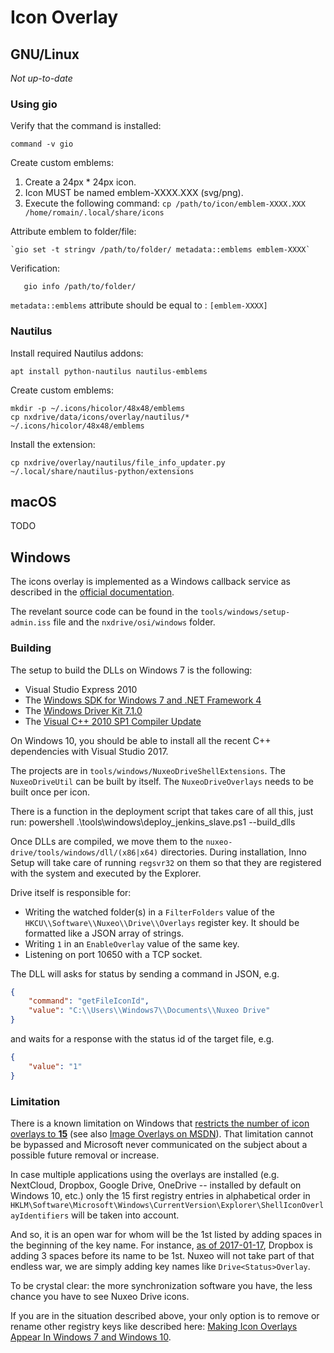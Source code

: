 # Icon Overlay

## GNU/Linux

*Not up-to-date*

### Using gio

Verify that the command is installed:

    command -v gio

Create custom emblems:

1. Create a 24px * 24px icon.
2. Icon MUST be named emblem-XXXX.XXX (svg/png).
3. Execute the following command: `cp /path/to/icon/emblem-XXXX.XXX /home/romain/.local/share/icons`

Attribute emblem to folder/file:

    `gio set -t stringv /path/to/folder/ metadata::emblems emblem-XXXX`

Verification:

       gio info /path/to/folder/
`metadata::emblems` attribute should be equal to : `[emblem-XXXX]`


### Nautilus

Install required Nautilus addons:

    apt install python-nautilus nautilus-emblems

Create custom emblems:

    mkdir -p ~/.icons/hicolor/48x48/emblems
    cp nxdrive/data/icons/overlay/nautilus/* ~/.icons/hicolor/48x48/emblems

Install the extension:

    cp nxdrive/overlay/nautilus/file_info_updater.py ~/.local/share/nautilus-python/extensions

## macOS

TODO

## Windows

The icons overlay is implemented as a Windows callback service as described in the [official documentation](https://msdn.microsoft.com/en-us/library/windows/desktop/cc144122(v=vs.85).aspx).

The revelant source code can be found in the `tools/windows/setup-admin.iss` file and the `nxdrive/osi/windows` folder.

### Building

The setup to build the DLLs on Windows 7 is the following:

- Visual Studio Express 2010
- The [Windows SDK for Windows 7 and .NET Framework 4](https://www.microsoft.com/en-us/download/details.aspx?id=8279)
- The [Windows Driver Kit 7.1.0](https://www.microsoft.com/en-us/download/details.aspx?id=11800)
- The [Visual C++ 2010 SP1 Compiler Update](https://www.microsoft.com/en-us/download/details.aspx?id=4422)

On Windows 10, you should be able to install all the recent C++ dependencies with Visual Studio 2017.

The projects are in `tools/windows/NuxeoDriveShellExtensions`.
The `NuxeoDriveUtil` can be built by itself. The `NuxeoDriveOverlays` needs to be built once per icon.

There is a function in the deployment script that takes care of all this, just run:
    powershell .\tools\windows\deploy_jenkins_slave.ps1 --build_dlls

Once DLLs are compiled, we move them to the `nuxeo-drive/tools/windows/dll/(x86|x64)` directories.
During installation, Inno Setup will take care of running `regsvr32` on them so that they are registered with the system and executed by the Explorer.

Drive itself is responsible for:

- Writing the watched folder(s) in a `FilterFolders` value of the `HKCU\\Software\\Nuxeo\\Drive\\Overlays` register key. It should be formatted like a JSON array of strings.
- Writing `1` in an `EnableOverlay` value of the same key.
- Listening on port 10650 with a TCP socket.

The DLL will asks for status by sending a command in JSON, e.g.

```json
{
    "command": "getFileIconId",
    "value": "C:\\Users\\Windows7\\Documents\\Nuxeo Drive"
}
```

and waits for a response with the status id of the target file, e.g.

```json
{
    "value": "1"
}
```

### Limitation

There is a known limitation on Windows that [restricts the number of icon overlays to **15**](https://superuser.com/a/1166585/180383) (see also [Image Overlays on MSDN](https://msdn.microsoft.com/en-us/library/windows/desktop/bb761389%28v=vs.85%29.aspx#Image_Overlays)).
That limitation cannot be bypassed and Microsoft never communicated on the subject about a possible future removal or increase.

In case multiple applications using the overlays are installed (e.g. NextCloud, Dropbox, Google Drive, OneDrive  -- installed by default on Windows 10, etc.) only the 15 first registry entries in alphabetical order in `HKLM\Software\Microsoft\Windows\CurrentVersion\Explorer\ShellIconOverlayIdentifiers` will be taken into account.

And so, it is an open war for whom will be the 1st listed by adding spaces in the beginning of the key name. For instance, [as of 2017-01-17](https://stackoverflow.com/q/41697737/1117028), Dropbox is adding 3 spaces before its name to be 1st.
Nuxeo will not take part of that endless war, we are simply adding key names like `Drive<Status>Overlay`.

To be crystal clear: the more synchronization software you have, the less chance you have to see Nuxeo Drive icons.

If you are in the situation described above, your only option is to remove or rename other registry keys like described here: [Making Icon Overlays Appear In Windows 7 and Windows 10](https://www.interfacett.com/blogs/making-icon-overlays-appear-in-windows-7-and-windows-10/).
